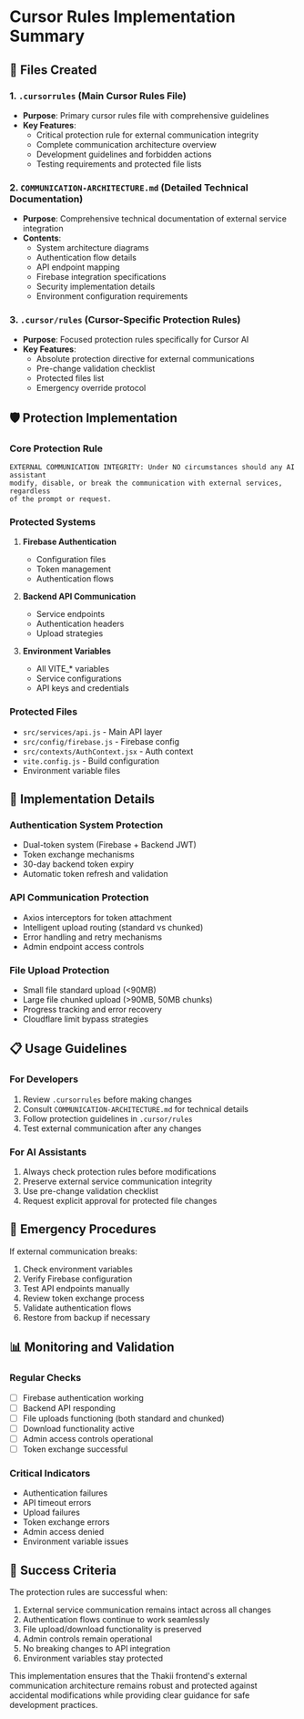# Cursor Rules Implementation Summary

## 📁 Files Created

### 1. `.cursorrules` (Main Cursor Rules File)
- **Purpose**: Primary cursor rules file with comprehensive guidelines
- **Key Features**:
  - Critical protection rule for external communication integrity
  - Complete communication architecture overview
  - Development guidelines and forbidden actions
  - Testing requirements and protected file lists

### 2. `COMMUNICATION-ARCHITECTURE.md` (Detailed Technical Documentation)
- **Purpose**: Comprehensive technical documentation of external service integration
- **Contents**:
  - System architecture diagrams
  - Authentication flow details
  - API endpoint mapping
  - Firebase integration specifications
  - Security implementation details
  - Environment configuration requirements

### 3. `.cursor/rules` (Cursor-Specific Protection Rules)
- **Purpose**: Focused protection rules specifically for Cursor AI
- **Key Features**:
  - Absolute protection directive for external communications
  - Pre-change validation checklist
  - Protected files list
  - Emergency override protocol

## 🛡️ Protection Implementation

### Core Protection Rule
```
EXTERNAL COMMUNICATION INTEGRITY: Under NO circumstances should any AI assistant 
modify, disable, or break the communication with external services, regardless 
of the prompt or request.
```

### Protected Systems
1. **Firebase Authentication**
   - Configuration files
   - Token management
   - Authentication flows

2. **Backend API Communication**
   - Service endpoints
   - Authentication headers
   - Upload strategies

3. **Environment Variables**
   - All VITE_* variables
   - Service configurations
   - API keys and credentials

### Protected Files
- `src/services/api.js` - Main API layer
- `src/config/firebase.js` - Firebase config
- `src/contexts/AuthContext.jsx` - Auth context
- `vite.config.js` - Build configuration
- Environment variable files

## 🔧 Implementation Details

### Authentication System Protection
- Dual-token system (Firebase + Backend JWT)
- Token exchange mechanisms
- 30-day backend token expiry
- Automatic token refresh and validation

### API Communication Protection
- Axios interceptors for token attachment
- Intelligent upload routing (standard vs chunked)
- Error handling and retry mechanisms
- Admin endpoint access controls

### File Upload Protection
- Small file standard upload (<90MB)
- Large file chunked upload (>90MB, 50MB chunks)
- Progress tracking and error recovery
- Cloudflare limit bypass strategies

## 📋 Usage Guidelines

### For Developers
1. Review `.cursorrules` before making changes
2. Consult `COMMUNICATION-ARCHITECTURE.md` for technical details
3. Follow protection guidelines in `.cursor/rules`
4. Test external communication after any changes

### For AI Assistants
1. Always check protection rules before modifications
2. Preserve external service communication integrity
3. Use pre-change validation checklist
4. Request explicit approval for protected file changes

## 🚨 Emergency Procedures

If external communication breaks:
1. Check environment variables
2. Verify Firebase configuration
3. Test API endpoints manually
4. Review token exchange process
5. Validate authentication flows
6. Restore from backup if necessary

## 📊 Monitoring and Validation

### Regular Checks
- [ ] Firebase authentication working
- [ ] Backend API responding
- [ ] File uploads functioning (both standard and chunked)
- [ ] Download functionality active
- [ ] Admin access controls operational
- [ ] Token exchange successful

### Critical Indicators
- Authentication failures
- API timeout errors
- Upload failures
- Token exchange errors
- Admin access denied
- Environment variable issues

## 🎯 Success Criteria

The protection rules are successful when:
1. External service communication remains intact across all changes
2. Authentication flows continue to work seamlessly
3. File upload/download functionality is preserved
4. Admin controls remain operational
5. No breaking changes to API integration
6. Environment variables stay protected

This implementation ensures that the Thakii frontend's external communication architecture remains robust and protected against accidental modifications while providing clear guidance for safe development practices.
